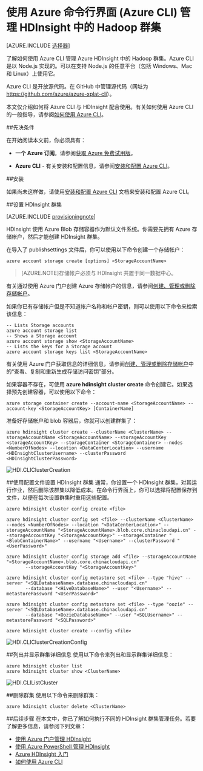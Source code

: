 <properties
	pageTitle="使用 Azure CLI 管理 Hadoop 群集 | Azure"
	description="如何使用 Azure CLI 管理 HDInsight 中的 Hadoop 群集"
	services="hdinsight"
	editor="cgronlun"
	manager="paulettm"
	authors="mumian"
	tags="azure-portal"
	documentationCenter=""/>

<tags 
	ms.service="hdinsight" 
	ms.date="09/17/2015"
	wacn.date="10/22/2015"/>

# 使用 Azure 命令行界面 (Azure CLI) 管理 HDInsight 中的 Hadoop 群集

[AZURE.INCLUDE [选择器](../includes/hdinsight-portal-management-selector.md)]

了解如何使用 Azure CLI 管理 Azure HDInsight 中的 Hadoop 群集。Azure CLI 是以 Node.js 实现的。可以在支持 Node.js 的任意平台（包括 Windows、Mac 和 Linux）上使用它。

Azure CLI 是开放源代码。在 GitHub 中管理源代码（网址为 <a href= "https://github.com/azure/azure-xplat-cli">https://github.com/azure/azure-xplat-cli</a>）。

本文仅介绍如何将 Azure CLI 与 HDInsight 配合使用。有关如何使用 Azure CLI 的一般指导，请参阅[如何使用 Azure CLI][azure-command-line-tools]。


##先决条件

在开始阅读本文前，你必须具有：

- **一个 Azure 订阅**。请参阅[获取 Azure 免费试用版](/pricing/1rmb-trial/)。

- **Azure CLI** - 有关安装和配置信息，请参阅[安装和配置 Azure CLI](/documentation/articles/xplat-cli)。

##安装

如果尚未这样做，请使用[安装和配置 Azure CLI](/documentation/articles/xplat-cli) 文档来安装和配置 Azure CLI。

##设置 HDInsight 群集

[AZURE.INCLUDE [provisioningnote](../includes/hdinsight-provisioning.md)]


HDInsight 使用 Azure Blob 存储容器作为默认文件系统。你需要先拥有 Azure 存储帐户，然后才能创建 HDInsight 群集。

在导入了 publishsettings 文件后，你可以使用以下命令创建一个存储帐户：

	azure account storage create [options] <StorageAccountName>


> [AZURE.NOTE]存储帐户必须与 HDInsight 共置于同一数据中心。


有关通过使用 Azure 门户创建 Azure 存储帐户的信息，请参阅[创建、管理或删除存储帐户][azure-create-storageaccount]。

如果你已有存储帐户但是不知道帐户名称和帐户密钥，则可以使用以下命令来检索该信息：

	-- Lists Storage accounts
	azure account storage list
	-- Shows a Storage account
	azure account storage show <StorageAccountName>
	-- Lists the keys for a Storage account
	azure account storage keys list <StorageAccountName>

有关使用 Azure 门户获取信息的详细信息，请参阅[创建、管理或删除存储帐户][azure-create-storageaccount]中的“查看、复制和重新生成存储访问密钥”部分。


如果容器不存在，可使用 **azure hdinsight cluster create** 命令创建它。如果选择预先创建容器，可以使用以下命令：

	azure storage container create --account-name <StorageAccountName> --account-key <StorageAccountKey> [ContainerName]
		
准备好存储帐户和 blob 容器后，你就可以创建群集了：

	azure hdinsight cluster create --clusterName <ClusterName> --storageAccountName <StorageAccountName> --storageAccountKey <storageAccountKey> --storageContainer <StorageContainer> --nodes <NumberOfNodes> --location <DataCenterLocation> --username <HDInsightClusterUsername> --clusterPassword <HDInsightClusterPassword>

![HDI.CLIClusterCreation][image-cli-clustercreation]

















##使用配置文件设置 HDInsight 群集
通常，你设置一个 HDInsight 群集，对其运行作业，然后删除该群集以降低成本。在命令行界面上，你可以选择将配置保存到文件，以便在每次设置群集时重用这些配置。
 
	azure hdinsight cluster config create <file>
	 
	azure hdinsight cluster config set <file> --clusterName <ClusterName> --nodes <NumberOfNodes> --location "<DataCenterLocation>" --storageAccountName "<StorageAccountName>.blob.core.chinacloudapi.cn" --storageAccountKey "<StorageAccountKey>" --storageContainer "<BlobContainerName>" --username "<Username>" --clusterPassword "<UserPassword>"
	 
	azure hdinsight cluster config storage add <file> --storageAccountName "<StorageAccountName>.blob.core.chinacloudapi.cn"
	       --storageAccountKey "<StorageAccountKey>"
	 
	azure hdinsight cluster config metastore set <file> --type "hive" --server "<SQLDatabaseName>.database.chinacloudapi.cn"
	       --database "<HiveDatabaseName>" --user "<Username>" --metastorePassword "<UserPassword>"
	 
	azure hdinsight cluster config metastore set <file> --type "oozie" --server "<SQLDatabaseName>.database.chinacloudapi.cn"
	       --database "<OozieDatabaseName>" --user "<SQLUsername>" --metastorePassword "<SQLPassword>"
	 
	azure hdinsight cluster create --config <file>
		 


![HDI.CLIClusterCreationConfig][image-cli-clustercreation-config]


##列出并显示群集详细信息
使用以下命令来列出和显示群集详细信息：
	
	azure hdinsight cluster list
	azure hdinsight cluster show <ClusterName>
	
![HDI.CLIListCluster][image-cli-clusterlisting]


##删除群集
使用以下命令来删除群集：

	azure hdinsight cluster delete <ClusterName>




##后续步骤
在本文中，你已了解如何执行不同的 HDInsight 群集管理任务。若要了解更多信息，请参阅下列文章：

* [使用 Azure 门户管理 HDInsight][hdinsight-admin-portal]
* [使用 Azure PowerShell 管理 HDInsight][hdinsight-admin-powershell]
* [Azure HDInsight 入门][hdinsight-get-started]
* [如何使用 Azure CLI][azure-command-line-tools]


[azure-command-line-tools]: /documentation/articles/xplat-cli/
[azure-create-storageaccount]: /documentation/articles/storage-create-storage-account/
[azure-purchase-options]: /pricing/overview/
[azure-trial]: /pricing/1rmb-trial/


[hdinsight-admin-portal]: /documentation/articles/hdinsight-administer-use-management-portal-v1/
[hdinsight-admin-powershell]: /documentation/articles/hdinsight-administer-use-powershell/
[hdinsight-get-started]: /documentation/articles/hdinsight-get-started/

[image-cli-account-download-import]: ./media/hdinsight-administer-use-command-line/HDI.CLIAccountDownloadImport.png
[image-cli-clustercreation]: ./media/hdinsight-administer-use-command-line/HDI.CLIClusterCreation.png
[image-cli-clustercreation-config]: ./media/hdinsight-administer-use-command-line/HDI.CLIClusterCreationConfig.png
[image-cli-clusterlisting]: ./media/hdinsight-administer-use-command-line/HDI.CLIListClusters.png "列出并显示群集"

<!---HONumber=74-->